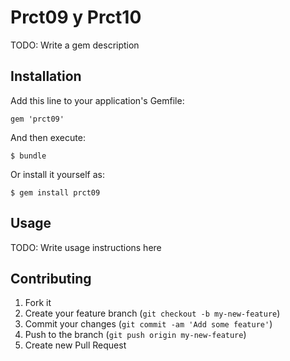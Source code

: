 # Prct09 y Prct10

TODO: Write a gem description

## Installation

Add this line to your application's Gemfile:

    gem 'prct09'

And then execute:

    $ bundle

Or install it yourself as:

    $ gem install prct09

## Usage

TODO: Write usage instructions here

## Contributing

1. Fork it
2. Create your feature branch (`git checkout -b my-new-feature`)
3. Commit your changes (`git commit -am 'Add some feature'`)
4. Push to the branch (`git push origin my-new-feature`)
5. Create new Pull Request
